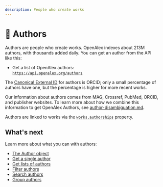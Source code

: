 ```yaml
---
description: People who create works
---
```


# 👩 Authors

Authors are people who create works. OpenAlex indexes about 213M authors, with thousands added daily. You can get an author from the API like this:

* Get a list of OpenAlex authors:\
  [`https://api.openalex.org/authors`](https://api.openalex.org/authors)

The [Canonical External ID](../../how-to-use-the-api/get-single-entities/#canonical-external-ids) for authors is ORCID; only a small percentage of authors have one, but the percentage is higher for more recent works.

Our information about authors comes from MAG, Crossref, PubMed, ORCID, and publisher websites. To learn more about how we combine this information to get OpenAlex Authors, see [author-disambiguation.md](author-disambiguation.md "mention").&#x20;

Authors are linked to works via the [`works.authorships`](../works/work-object/#authorships) property.

## What's next

Learn more about what you can with authors:

* [The Author object](author-object.md)
* [Get a single author](get-a-single-author.md)
* [Get lists of authors](get-lists-of-authors.md)
* [Filter authors](filter-authors.md)
* [Search authors](search-authors.md)
* [Group authors](group-authors.md)
